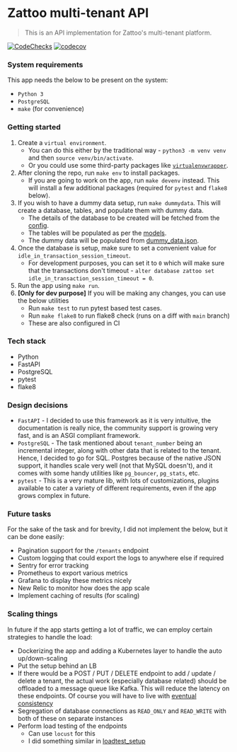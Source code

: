# Zattoo multi-tenant API
> This is an API implementation for Zattoo's multi-tenant platform.

[![CodeChecks](https://github.com/saveshodhan/zattoo-multi-tenant-api/actions/workflows/github-actions-pytest.yml/badge.svg)](https://github.com/saveshodhan/zattoo-multi-tenant-api/actions?query=workflow%3ACodeChecks)
[![codecov](https://codecov.io/gh/saveshodhan/zattoo-multi-tenant-api/branch/main/graph/badge.svg?token=IZ0ZRWK68Z)](https://codecov.io/gh/saveshodhan/zattoo-multi-tenant-api)

### System requirements
This app needs the below to be present on the system:
- `Python 3`
- `PostgreSQL`
- `make` (for convenience)

### Getting started
1. Create a `virtual environment`.
   - You can do this either by the traditional way - `python3 -m venv venv` and then `source venv/bin/activate`.
   - Or you could use some third-party packages like [`virtualenvwrapper`](https://virtualenvwrapper.readthedocs.io/en/latest/).
2. After cloning the repo, run `make env` to install packages.
   - If you are going to work on the app, run `make devenv` instead. This will install a few additional packages (required for `pytest` and `flake8` below).
3. If you wish to have a dummy data setup, run `make dummydata`. This will create a database, tables, and populate them with dummy data.
   - The details of the database to be created will be fetched from the [config](config).
   - The tables will be populated as per the [models](app/models/models.py).
   - The dummy data will be populated from [dummy_data.json](dummy_data/dummy_data.json).
4. Once the database is setup, make sure to set a convenient value for `idle_in_transaction_session_timeout`.
   - For development purposes, you can set it to `0` which will make sure that the transactions don't timeout - `alter database zattoo set idle_in_transaction_session_timeout = 0`.
5. Run the app using `make run`.
6. **[Only for dev purpose]** If you will be making any changes, you can use the below utilities
   - Run `make test` to run pytest based test cases.
   - Run `make flake8` to run flake8 check (runs on a diff with `main` branch)
   - These are also configured in CI

### Tech stack
- Python
- FastAPI
- PostgreSQL
- pytest
- flake8

### Design decisions
- `FastAPI` - I decided to use this framework as it is very intuitive, the documentation is really nice, the community support is growing very fast, and is an ASGI compliant framework.
- `PostgreSQL` - The task mentioned about `tenant_number` being an incremental integer, along with other data that is related to the tenant. Hence, I decided to go for SQL. Postgres because of the native JSON support, it handles scale very well (not that MySQL doesn't), and it comes with some handy utilities like `pg_bouncer`, `pg_stats`, etc.
- `pytest` - This is a very mature lib, with lots of customizations, plugins available to cater a variety of different requirements, even if the app grows complex in future.

### Future tasks
For the sake of the task and for brevity, I did not implement the below, but it can be done easily:
- Pagination support for the `/tenants` endpoint
- Custom logging that could export the logs to anywhere else if required
- Sentry for error tracking
- Prometheus to export various metrics
- Grafana to display these metrics nicely
- New Relic to monitor how does the app scale
- Implement caching of results (for scaling)

### Scaling things
In future if the app starts getting a lot of traffic, we can employ certain strategies to handle the load:
- Dockerizing the app and adding a Kubernetes layer to handle the auto up/down-scaling
- Put the setup behind an LB
- If there would be a POST / PUT / DELETE endpoint to add / update / delete a tenant, the actual work (especially database related) should be offloaded to a message queue like Kafka. This will reduce the latency on these endpoints. Of course you will have to live with [eventual consistency](https://martinfowler.com/articles/microservice-trade-offs.html#consistency)
- Segregation of database connections as `READ_ONLY` and `READ_WRITE` with both of these on separate instances
- Perform load testing of the endpoints
  - Can use `locust` for this
  - I did something similar in [loadtest_setup](https://github.com/saveshodhan/loadtest_setup)
